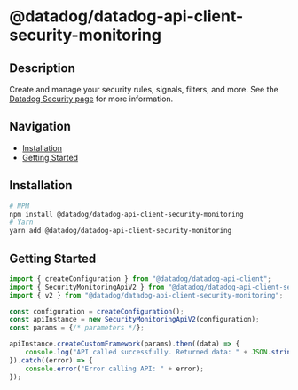 # @datadog/datadog-api-client-security-monitoring

## Description

Create and manage your security rules, signals, filters, and more. See the [Datadog Security page](https://docs.datadoghq.com/security/) for more information.

## Navigation

- [Installation](#installation)
- [Getting Started](#getting-started)

## Installation

```sh
# NPM
npm install @datadog/datadog-api-client-security-monitoring
# Yarn
yarn add @datadog/datadog-api-client-security-monitoring
```

## Getting Started
```ts
import { createConfiguration } from "@datadog/datadog-api-client";
import { SecurityMonitoringApiV2 } from "@datadog/datadog-api-client-security-monitoring";
import { v2 } from "@datadog/datadog-api-client-security-monitoring";

const configuration = createConfiguration();
const apiInstance = new SecurityMonitoringApiV2(configuration);
const params = {/* parameters */};

apiInstance.createCustomFramework(params).then((data) => {
    console.log("API called successfully. Returned data: " + JSON.stringify(data));
}).catch((error) => {
    console.error("Error calling API: " + error);
});
```